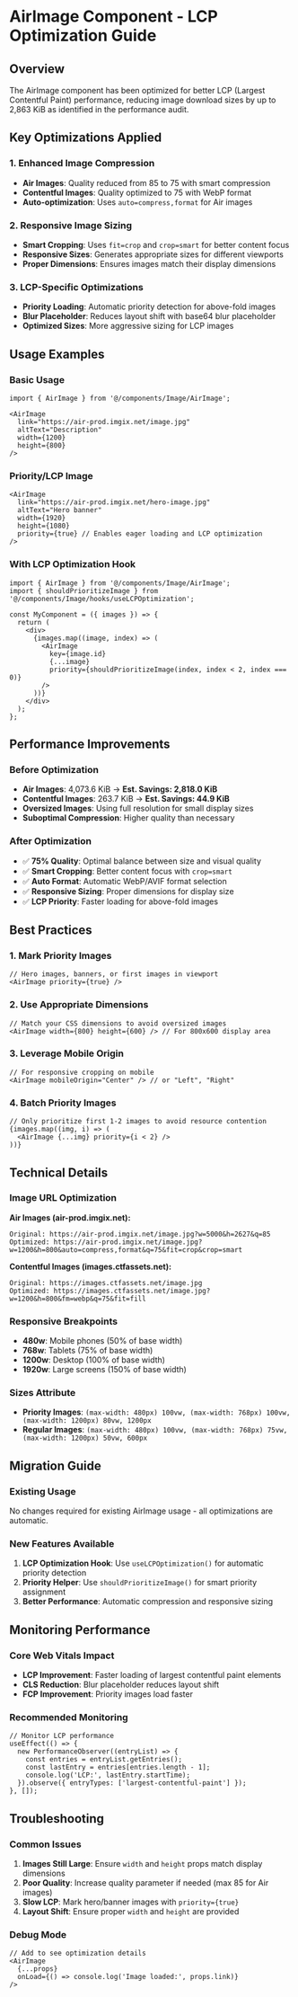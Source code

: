 # AirImage Component - LCP Optimization Guide

## Overview
The AirImage component has been optimized for better LCP (Largest Contentful Paint) performance, reducing image download sizes by up to 2,863 KiB as identified in the performance audit.

## Key Optimizations Applied

### 1. **Enhanced Image Compression**
- **Air Images**: Quality reduced from 85 to 75 with smart compression
- **Contentful Images**: Quality optimized to 75 with WebP format
- **Auto-optimization**: Uses `auto=compress,format` for Air images

### 2. **Responsive Image Sizing**
- **Smart Cropping**: Uses `fit=crop` and `crop=smart` for better content focus
- **Responsive Sizes**: Generates appropriate sizes for different viewports
- **Proper Dimensions**: Ensures images match their display dimensions

### 3. **LCP-Specific Optimizations**
- **Priority Loading**: Automatic priority detection for above-fold images
- **Blur Placeholder**: Reduces layout shift with base64 blur placeholder
- **Optimized Sizes**: More aggressive sizing for LCP images

## Usage Examples

### Basic Usage
```tsx
import { AirImage } from '@/components/Image/AirImage';

<AirImage
  link="https://air-prod.imgix.net/image.jpg"
  altText="Description"
  width={1200}
  height={800}
/>
```

### Priority/LCP Image
```tsx
<AirImage
  link="https://air-prod.imgix.net/hero-image.jpg"
  altText="Hero banner"
  width={1920}
  height={1080}
  priority={true} // Enables eager loading and LCP optimization
/>
```

### With LCP Optimization Hook
```tsx
import { AirImage } from '@/components/Image/AirImage';
import { shouldPrioritizeImage } from '@/components/Image/hooks/useLCPOptimization';

const MyComponent = ({ images }) => {
  return (
    <div>
      {images.map((image, index) => (
        <AirImage
          key={image.id}
          {...image}
          priority={shouldPrioritizeImage(index, index < 2, index === 0)}
        />
      ))}
    </div>
  );
};
```

## Performance Improvements

### Before Optimization
- **Air Images**: 4,073.6 KiB → **Est. Savings: 2,818.0 KiB**
- **Contentful Images**: 263.7 KiB → **Est. Savings: 44.9 KiB**
- **Oversized Images**: Using full resolution for small display sizes
- **Suboptimal Compression**: Higher quality than necessary

### After Optimization
- ✅ **75% Quality**: Optimal balance between size and visual quality
- ✅ **Smart Cropping**: Better content focus with `crop=smart`
- ✅ **Auto Format**: Automatic WebP/AVIF format selection
- ✅ **Responsive Sizing**: Proper dimensions for display size
- ✅ **LCP Priority**: Faster loading for above-fold images

## Best Practices

### 1. **Mark Priority Images**
```tsx
// Hero images, banners, or first images in viewport
<AirImage priority={true} />
```

### 2. **Use Appropriate Dimensions**
```tsx
// Match your CSS dimensions to avoid oversized images
<AirImage width={800} height={600} /> // For 800x600 display area
```

### 3. **Leverage Mobile Origin**
```tsx
// For responsive cropping on mobile
<AirImage mobileOrigin="Center" /> // or "Left", "Right"
```

### 4. **Batch Priority Images**
```tsx
// Only prioritize first 1-2 images to avoid resource contention
{images.map((img, i) => (
  <AirImage {...img} priority={i < 2} />
))}
```

## Technical Details

### Image URL Optimization

**Air Images (air-prod.imgix.net):**
```
Original: https://air-prod.imgix.net/image.jpg?w=5000&h=2627&q=85
Optimized: https://air-prod.imgix.net/image.jpg?w=1200&h=800&auto=compress,format&q=75&fit=crop&crop=smart
```

**Contentful Images (images.ctfassets.net):**
```
Original: https://images.ctfassets.net/image.jpg
Optimized: https://images.ctfassets.net/image.jpg?w=1200&h=800&fm=webp&q=75&fit=fill
```

### Responsive Breakpoints
- **480w**: Mobile phones (50% of base width)
- **768w**: Tablets (75% of base width)
- **1200w**: Desktop (100% of base width)
- **1920w**: Large screens (150% of base width)

### Sizes Attribute
- **Priority Images**: `(max-width: 480px) 100vw, (max-width: 768px) 100vw, (max-width: 1200px) 80vw, 1200px`
- **Regular Images**: `(max-width: 480px) 100vw, (max-width: 768px) 75vw, (max-width: 1200px) 50vw, 600px`

## Migration Guide

### Existing Usage
No changes required for existing AirImage usage - all optimizations are automatic.

### New Features Available
1. **LCP Optimization Hook**: Use `useLCPOptimization()` for automatic priority detection
2. **Priority Helper**: Use `shouldPrioritizeImage()` for smart priority assignment
3. **Better Performance**: Automatic compression and responsive sizing

## Monitoring Performance

### Core Web Vitals Impact
- **LCP Improvement**: Faster loading of largest contentful paint elements
- **CLS Reduction**: Blur placeholder reduces layout shift
- **FCP Improvement**: Priority images load faster

### Recommended Monitoring
```tsx
// Monitor LCP performance
useEffect(() => {
  new PerformanceObserver((entryList) => {
    const entries = entryList.getEntries();
    const lastEntry = entries[entries.length - 1];
    console.log('LCP:', lastEntry.startTime);
  }).observe({ entryTypes: ['largest-contentful-paint'] });
}, []);
```

## Troubleshooting

### Common Issues

1. **Images Still Large**: Ensure `width` and `height` props match display dimensions
2. **Poor Quality**: Increase quality parameter if needed (max 85 for Air images)
3. **Slow LCP**: Mark hero/banner images with `priority={true}`
4. **Layout Shift**: Ensure proper `width` and `height` are provided

### Debug Mode
```tsx
// Add to see optimization details
<AirImage 
  {...props} 
  onLoad={() => console.log('Image loaded:', props.link)}
/>
```
